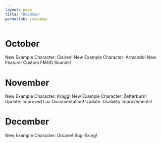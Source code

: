 ```yaml
---
layout: page
title: "Roadmap"
permalink: /roadmap
---
```


# October 

New Example Character: Clairen!
New Example Character: Armando!
New Feature: Custom FMOD Sounds!

# November
New Example Character: Kragg!
New Example Character: Zetterburn!
Update: Improved Lua Documentation!
Update: Usability Improvements!

# December
New Example Character: Orcane!
Bug-fixing!